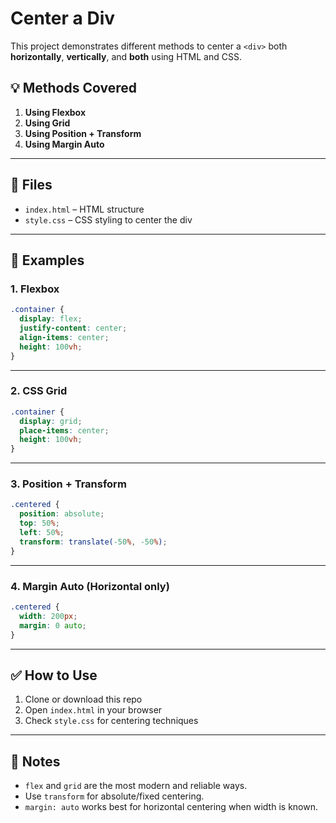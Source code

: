 # Center a Div

This project demonstrates different methods to center a `<div>` both **horizontally**, **vertically**, and **both** using HTML and CSS.

## 💡 Methods Covered

1. **Using Flexbox**
2. **Using Grid**
3. **Using Position + Transform**
4. **Using Margin Auto**

---

## 📁 Files

* `index.html` – HTML structure
* `style.css` – CSS styling to center the div

---

## 📌 Examples

### 1. Flexbox

```css
.container {
  display: flex;
  justify-content: center;
  align-items: center;
  height: 100vh;
}
```

---

### 2. CSS Grid

```css
.container {
  display: grid;
  place-items: center;
  height: 100vh;
}
```

---

### 3. Position + Transform

```css
.centered {
  position: absolute;
  top: 50%;
  left: 50%;
  transform: translate(-50%, -50%);
}
```

---

### 4. Margin Auto (Horizontal only)

```css
.centered {
  width: 200px;
  margin: 0 auto;
}
```

---

## ✅ How to Use

1. Clone or download this repo
2. Open `index.html` in your browser
3. Check `style.css` for centering techniques

---

## 🧠 Notes

* `flex` and `grid` are the most modern and reliable ways.
* Use `transform` for absolute/fixed centering.
* `margin: auto` works best for horizontal centering when width is known.

